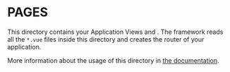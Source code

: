 # PAGES

This directory contains your Application Views and .
The framework reads all the `*.vue` files inside this directory and creates the router of your application.

More information about the usage of this directory in [the documentation](https://nuxtjs.org/guide/routing).
